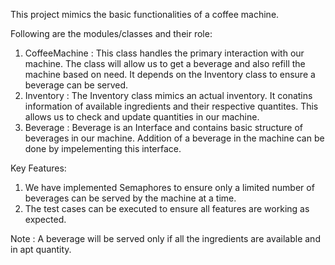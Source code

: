 This project mimics the basic functionalities of a coffee machine.

Following are the modules/classes and their role:

1. CoffeeMachine : This class handles the primary interaction with our machine. The class will allow us to get a beverage and also refill the machine based on need. It depends on the Inventory class to ensure a beverage can be served.
2. Inventory : The Inventory class mimics an actual inventory. It conatins information of available ingredients and their respective quantites. This allows us to check and update quantities in our machine.
3. Beverage : Beverage is an Interface and contains basic structure of beverages in our machine. Addition of a beverage in the machine can be done by impelementing this interface.

Key Features:

1. We have implemented Semaphores to ensure only a limited number of beverages can be served by the machine at a time.
2. The test cases can be executed to ensure all features are working as expected.

Note : A beverage will be served only if all the ingredients are available and in apt quantity.  
